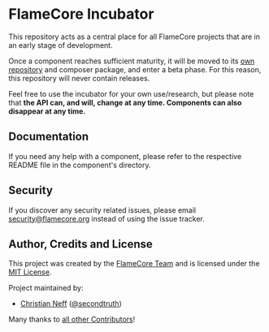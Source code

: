 # FlameCore Incubator

This repository acts as a central place for all FlameCore projects that are in an early stage of development.

Once a component reaches sufficient maturity, it will be moved to its [own repository](https://github.com/flamecore)
and composer package, and enter a beta phase. For this reason, this repository will never contain releases.

Feel free to use the incubator for your own use/research, but please note that **the API can, and will, change at any time.
Components can also disappear at any time.**


## Documentation

If you need any help with a component, please refer to the respective README file in the component's directory.


## Security

If you discover any security related issues, please email <security@flamecore.org> instead of using the issue tracker.


## Author, Credits and License

This project was created by the [FlameCore Team](https://flamecore.org) and is licensed under the [MIT License](LICENSE.md).

Project maintained by:
- [Christian Neff](https://www.secondtruth.de) ([@secondtruth](https://github.com/secondtruth))

Many thanks to [all other Contributors](https://github.com/flamecore/flamecore-incubator/graphs/contributors)!

